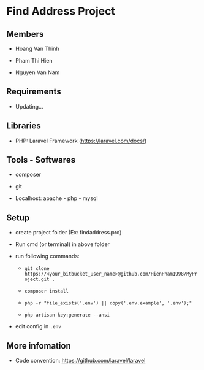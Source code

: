# Find Address Project

## Members

- Hoang Van Thinh

- Pham Thi Hien

- Nguyen Van Nam

## Requirements
- Updating...

## Libraries

- PHP: Laravel Framework (https://laravel.com/docs/)

## Tools - Softwares

- composer

- git

- Localhost: apache - php - mysql

## Setup

- create project folder (Ex: findaddress.pro)

- Run cmd (or terminal) in above folder

- run following commands:

    + `git clone https://<your_bitbucket_user_name>@github.com/HienPham1998/MyProject.git .`

    + `composer install`

    + `php -r "file_exists('.env') || copy('.env.example', '.env');"`

    + `php artisan key:generate --ansi`

- edit config in `.env`

## More infomation

- Code convention: https://github.com/laravel/laravel